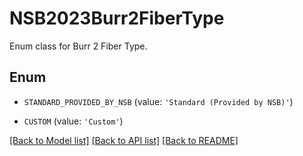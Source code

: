 # NSB2023Burr2FiberType

Enum class for Burr 2 Fiber Type.

## Enum

* `STANDARD_PROVIDED_BY_NSB` (value: `'Standard (Provided by NSB)'`)

* `CUSTOM` (value: `'Custom'`)

[[Back to Model list]](../README.md#documentation-for-models) [[Back to API list]](../README.md#documentation-for-api-endpoints) [[Back to README]](../README.md)


